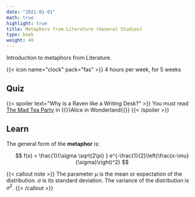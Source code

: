 ```yaml
---
date: "2021-01-01"
math: true
highlight: true
title: Metaphors from Literature (General Studies)
type: book
weight: 40
---
```


Introduction to metaphors from Literature.

<!--more-->

{{< icon name="clock" pack="fas" >}} 4 hours per week, for 5 weeks


## Quiz

{{< spoiler text="Why is a Raven like a Writing Desk?" >}}
You must read [The Mad Tea Party](https://www.cs.cmu.edu/~rgs/alice-VII.html) in {{<hl>}}Alice in Wonderland{{</hl>}}
{{< /spoiler >}}

## Learn

The general form of the **metaphor** is:

$$
f(x) = \frac{1}{\sigma \sqrt{2\pi} } e^{-\frac{1}{2}\left(\frac{x-\mu}{\sigma}\right)^2}
$$

{{< callout note >}}
The parameter $\mu$ is the mean or expectation of the distribution.
$\sigma$ is its standard deviation.
The variance of the distribution is $\sigma^{2}$.
{{< /callout >}}
